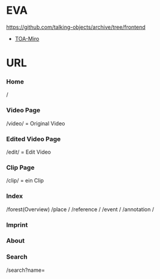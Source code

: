 # EVA
https://github.com/talking-objects/archive/tree/frontend
- [TOA-Miro](https://miro.com/app/board/uXjVKzMakEM=/)


# URL

### Home
/ 

### Video Page
/video/<id> = Original Video 

### Edited Video Page
/edit/<id> = Edit Video

### Clip Page
/clip/<id> = ein Clip

### Index
/forest(Overview)
    /place
        /<id> 
    /reference
        /<id>
    /event
        /<id>
    /annotation
        /<id>



### Imprint

### About





### Search
/search?name=

